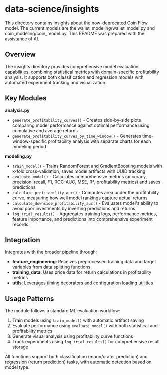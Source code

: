 # data-science/insights

This directory contains insights about the now-deprecated Coin Flow model. The current models are the wallet_modeling/wallet_model.py and coin_modeling/coin_model.py. This README was prepared with the assistance of AI.

## Overview

The insights directory provides comprehensive model evaluation capabilities, combining statistical metrics with domain-specific profitability analysis. It supports both classification and regression models with automated experiment tracking and visualization.

## Key Modules

**analysis.py**
- `generate_profitability_curves()` - Creates side-by-side plots comparing model performance against optimal performance using cumulative and average returns
- `generate_profitability_curves_by_time_window()` - Generates time-window-specific profitability analysis with separate charts for each modeling period

**modeling.py**
- `train_model()` - Trains RandomForest and GradientBoosting models with k-fold cross-validation, saves model artifacts with UUID tracking
- `evaluate_model()` - Calculates comprehensive metrics (accuracy, precision, recall, F1, ROC-AUC, MSE, R², profitability metrics) and saves predictions
- `calculate_profitability_auc()` - Computes area under the profitability curve, measuring how well model rankings capture actual returns
- `calculate_downside_profitability_auc()` - Evaluates model's ability to avoid poor investments by inverting predictions and returns
- `log_trial_results()` - Aggregates training logs, performance metrics, feature importance, and predictions into comprehensive experiment records

## Integration

Integrates with the broader pipeline through:
- **feature_engineering**: Receives preprocessed training data and target variables from data splitting functions
- **training_data**: Uses price data for return calculations in profitability metrics
- **utils**: Leverages timing decorators and configuration loading utilities

## Usage Patterns

The module follows a standard ML evaluation workflow:
1. Train models using `train_model()` with automatic artifact saving
2. Evaluate performance using `evaluate_model()` with both statistical and profitability metrics
3. Generate visual analysis using profitability curve functions
4. Track experiments using `log_trial_results()` for comprehensive result storage

All functions support both classification (moon/crater prediction) and regression (return prediction) tasks, with automatic detection based on model type.